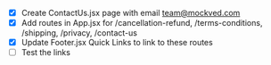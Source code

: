 - [x] Create ContactUs.jsx page with email team@mockved.com
- [x] Add routes in App.jsx for /cancellation-refund, /terms-conditions, /shipping, /privacy, /contact-us
- [x] Update Footer.jsx Quick Links to link to these routes
- [ ] Test the links
